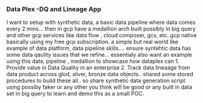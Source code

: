 ### Data Plex -DQ and Lineage App

I want to setup with synthetic data, a basic data pipeline where data comes every 2 mins... then in gcp have a medallion arch built possibly in big query and other gcp services like data flow , cloud composer, gcs, etc..gcp native basically using my free gcp subscription. 
a simple but real world like example of data platform, data pipeline skills.... ensure syntehtic data has some data qaulity issues that we refine... essentialy also want an example using this data, pipeline , medallion to showcase 
how dataplex can 1. Provide value in Data Quality in an enterprise 2. Track data lineaage from data product across glod, sliver, bronze data objects.. shared some stored procedures to build these all.. 
so share synthetic data generation script using possiby faker or any other you think will be good or any built in data set in big query to learn and demo this as a small POC.

